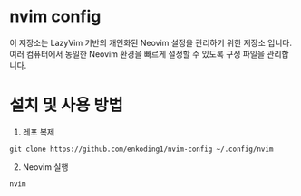# nvim config
이 저장소는 LazyVim 기반의 개인화된 Neovim 설정을 관리하기 위한 저장소 입니다. 여러 컴퓨터에서 동일한 Neovim 환경을 빠르게 설정할 수 있도록 구성 파일을 관리합니다.

# 설치 및 사용 방법
1. 레포 복제
```
git clone https://github.com/enkoding1/nvim-config ~/.config/nvim
```
2. Neovim 실행
```
nvim
```
